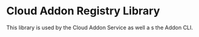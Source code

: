 # Cloud Addon Registry Library

This library is used by the Cloud Addon Service as well a s the Addon CLI.